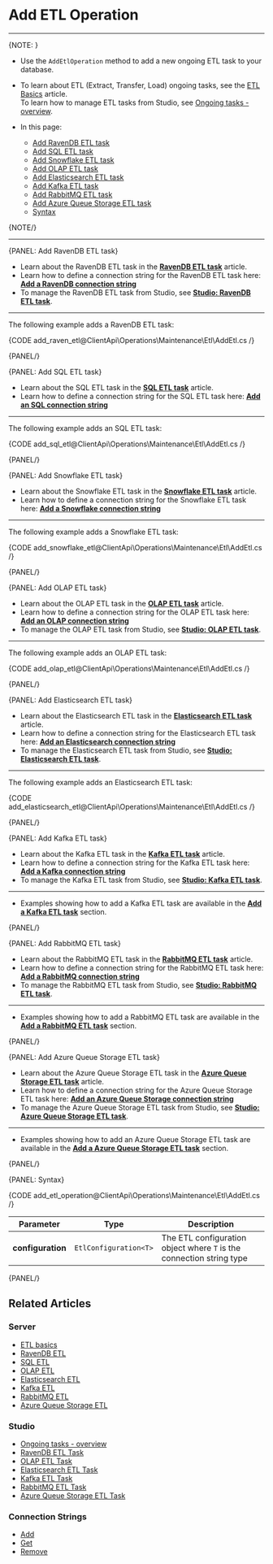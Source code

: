 # Add ETL Operation
---

{NOTE: }

* Use the `AddEtlOperation` method to add a new ongoing ETL task to your database.  

* To learn about ETL (Extract, Transfer, Load) ongoing tasks, see the [ETL Basics](../../../../server/ongoing-tasks/etl/basics) article.  
  To learn how to manage ETL tasks from Studio, see [Ongoing tasks - overview](../../../../studio/database/tasks/ongoing-tasks/general-info).  

* In this page:

  * [Add RavenDB ETL task](../../../../client-api/operations/maintenance/etl/add-etl#add-ravendb-etl-task)  
  * [Add SQL ETL task](../../../../client-api/operations/maintenance/etl/add-etl#add-sql-etl-task)  
  * [Add Snowflake ETL task](../../../../client-api/operations/maintenance/etl/add-etl#add-snowflake-etl-task)  
  * [Add OLAP ETL task](../../../../client-api/operations/maintenance/etl/add-etl#add-olap-etl-task)  
  * [Add Elasticsearch ETL task](../../../../client-api/operations/maintenance/etl/add-etl#add-elasticsearch-etl-task)  
  * [Add Kafka ETL task](../../../../client-api/operations/maintenance/etl/add-etl#add-kafka-etl-task)  
  * [Add RabbitMQ ETL task](../../../../client-api/operations/maintenance/etl/add-etl#add-rabbitmq-etl-task)  
  * [Add Azure Queue Storage ETL task](../../../../client-api/operations/maintenance/etl/add-etl#add-azure-queue-storage-etl-task)
  * [Syntax](../../../../client-api/operations/maintenance/etl/add-etl#syntax)

{NOTE/}

---

{PANEL: Add RavenDB ETL task}

* Learn about the RavenDB ETL task in the **[RavenDB ETL task](../../../../server/ongoing-tasks/etl/raven)** article.  
* Learn how to define a connection string for the RavenDB ETL task here: **[Add a RavenDB connection string](../../../../client-api/operations/maintenance/connection-strings/add-connection-string#add-a-ravendb-connection-string)**  
* To manage the RavenDB ETL task from Studio, see **[Studio: RavenDB ETL task](../../../../studio/database/tasks/ongoing-tasks/ravendb-etl-task)**.  

---

The following example adds a RavenDB ETL task:

{CODE add_raven_etl@ClientApi\Operations\Maintenance\Etl\AddEtl.cs /}

{PANEL/}

{PANEL: Add SQL ETL task}

* Learn about the SQL ETL task in the **[SQL ETL task](../../../../server/ongoing-tasks/etl/sql)** article.  
* Learn how to define a connection string for the SQL ETL task here: **[Add an SQL connection string](../../../../client-api/operations/maintenance/connection-strings/add-connection-string#add-an-sql-connection-string)**  

---

The following example adds an SQL ETL task:

{CODE add_sql_etl@ClientApi\Operations\Maintenance\Etl\AddEtl.cs /}

{PANEL/}

{PANEL: Add Snowflake ETL task}

* Learn about the Snowflake ETL task in the **[Snowflake ETL task](../../../../server/ongoing-tasks/etl/snowflake)** article.  
* Learn how to define a connection string for the Snowflake ETL task here: **[Add a Snowflake connection string](../../../../client-api/operations/maintenance/connection-strings/add-connection-string#add-a-snowflake-connection-string)**  

---

The following example adds a Snowflake ETL task:

{CODE add_snowflake_etl@ClientApi\Operations\Maintenance\Etl\AddEtl.cs /}

{PANEL/}

{PANEL: Add OLAP ETL task}

* Learn about the OLAP ETL task in the **[OLAP ETL task](../../../../server/ongoing-tasks/etl/olap)** article.  
* Learn how to define a connection string for the OLAP ETL task here: **[Add an OLAP connection string](../../../../client-api/operations/maintenance/connection-strings/add-connection-string#add-an-olap-connection-string)**  
* To manage the OLAP ETL task from Studio, see **[Studio: OLAP ETL task](../../../../studio/database/tasks/ongoing-tasks/olap-etl-task)**.  

---

The following example adds an OLAP ETL task:

{CODE add_olap_etl@ClientApi\Operations\Maintenance\Etl\AddEtl.cs /}

{PANEL/}

{PANEL: Add Elasticsearch ETL task}

* Learn about the Elasticsearch ETL task in the **[Elasticsearch ETL task](../../../../server/ongoing-tasks/etl/elasticsearch)** article.  
* Learn how to define a connection string for the Elasticsearch ETL task here: **[Add an Elasticsearch connection string](../../../../client-api/operations/maintenance/connection-strings/add-connection-string#add-an-elasticsearch-connection-string)**  
* To manage the Elasticsearch ETL task from Studio, see **[Studio: Elasticsearch ETL task](../../../../studio/database/tasks/ongoing-tasks/elasticsearch-etl-task)**.  

---

The following example adds an Elasticsearch ETL task:

{CODE add_elasticsearch_etl@ClientApi\Operations\Maintenance\Etl\AddEtl.cs /}

{PANEL/}

{PANEL: Add Kafka ETL task}

* Learn about the Kafka ETL task in the **[Kafka ETL task](../../../../server/ongoing-tasks/etl/queue-etl/kafka)** article.  
* Learn how to define a connection string for the Kafka ETL task here: **[Add a Kafka connection string](../../../../server/ongoing-tasks/etl/queue-etl/kafka#add-a-kafka-connection-string)**  
* To manage the Kafka ETL task from Studio, see **[Studio: Kafka ETL task](../../../../studio/database/tasks/ongoing-tasks/kafka-etl-task)**.  

---

* Examples showing how to add a Kafka ETL task are available in the **[Add a Kafka ETL task](../../../../server/ongoing-tasks/etl/queue-etl/kafka#add-a-kafka-etl-task)** section.  

{PANEL/}

{PANEL: Add RabbitMQ ETL task}

* Learn about the RabbitMQ ETL task in the **[RabbitMQ ETL task](../../../../server/ongoing-tasks/etl/queue-etl/rabbit-mq)** article.  
* Learn how to define a connection string for the RabbitMQ ETL task here: **[Add a RabbitMQ connection string](../../../../server/ongoing-tasks/etl/queue-etl/rabbit-mq#add-a-rabbitmq-connection-string)**  
* To manage the RabbitMQ ETL task from Studio, see **[Studio: RabbitMQ ETL task](../../../../studio/database/tasks/ongoing-tasks/rabbitmq-etl-task)**.  

---

* Examples showing how to add a RabbitMQ ETL task are available in the **[Add a RabbitMQ ETL task](../../../../server/ongoing-tasks/etl/queue-etl/rabbit-mq#add-a-rabbitmq-etl-task)** section.  

{PANEL/}

{PANEL: Add Azure Queue Storage ETL task}

* Learn about the Azure Queue Storage ETL task in the **[Azure Queue Storage ETL task](../../../../server/ongoing-tasks/etl/queue-etl/azure-queue)** article.  
* Learn how to define a connection string for the Azure Queue Storage ETL task here: 
  **[Add an Azure Queue Storage connection string](../../../../server/ongoing-tasks/etl/queue-etl/azure-queue#add-an-azure-queue-storage-connection-string)**  
* To manage the Azure Queue Storage ETL task from Studio, see **[Studio: Azure Queue Storage ETL task](../../../../studio/database/tasks/ongoing-tasks/azure-queue-storage-etl)**.  

---

* Examples showing how to add an Azure Queue Storage ETL task are available in the **[Add a Azure Queue Storage ETL task](../../../../server/ongoing-tasks/etl/queue-etl/azure-queue#add-an-azure-queue-storage-etl-task)** section.  

{PANEL/}

{PANEL: Syntax}

{CODE add_etl_operation@ClientApi\Operations\Maintenance\Etl\AddEtl.cs /}

| Parameter         | Type                  | Description                                                          |
|-------------------|-----------------------|----------------------------------------------------------------------|
| **configuration** | `EtlConfiguration<T>` | The ETL configuration object where `T` is the connection string type |

{PANEL/}

## Related Articles

### Server

- [ETL basics](../../../../server/ongoing-tasks/etl/basics)
- [RavenDB ETL](../../../../server/ongoing-tasks/etl/raven)
- [SQL ETL](../../../../server/ongoing-tasks/etl/sql)
- [OLAP ETL](../../../../server/ongoing-tasks/etl/olap)
- [Elasticsearch ETL](../../../../server/ongoing-tasks/etl/elasticsearch)
- [Kafka ETL](../../../../server/ongoing-tasks/etl/queue-etl/kafka)
- [RabbitMQ ETL](../../../../server/ongoing-tasks/etl/queue-etl/rabbit-mq)
- [Azure Queue Storage ETL](../../../../server/ongoing-tasks/etl/queue-etl/azure-queue)

### Studio

- [Ongoing tasks - overview](../../../../studio/database/tasks/ongoing-tasks/general-info)
- [RavenDB ETL Task](../../../../studio/database/tasks/ongoing-tasks/ravendb-etl-task)
- [OLAP ETL Task](../../../../studio/database/tasks/ongoing-tasks/olap-etl-task)
- [Elasticsearch ETL Task](../../../../studio/database/tasks/ongoing-tasks/elasticsearch-etl-task)
- [Kafka ETL Task](../../../../studio/database/tasks/ongoing-tasks/kafka-etl-task)
- [RabbitMQ ETL Task](../../../../studio/database/tasks/ongoing-tasks/rabbitmq-etl-task)
- [Azure Queue Storage ETL Task](../../../../studio/database/tasks/ongoing-tasks/azure-queue-storage-etl)

### Connection Strings

- [Add](../../../../client-api/operations/maintenance/connection-strings/add-connection-string)
- [Get](../../../../client-api/operations/maintenance/connection-strings/get-connection-string)
- [Remove](../../../../client-api/operations/maintenance/connection-strings/remove-connection-string)
